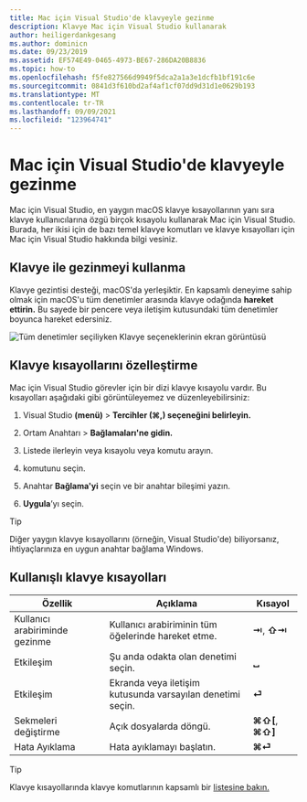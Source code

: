 ```yaml
---
title: Mac için Visual Studio'de klavyeyle gezinme
description: Klavye Mac için Visual Studio kullanarak
author: heiligerdankgesang
ms.author: dominicn
ms.date: 09/23/2019
ms.assetid: EF574E49-0465-4973-BE67-286DA20B8836
ms.topic: how-to
ms.openlocfilehash: f5fe827566d9949f5dca2a1a3e1dcfb1bf191c6e
ms.sourcegitcommit: 0841d3f610bd2af4af1cf07dd9d31d1e0629b193
ms.translationtype: MT
ms.contentlocale: tr-TR
ms.lasthandoff: 09/09/2021
ms.locfileid: "123964741"
---
```

# <a name="keyboard-navigation-in-visual-studio-for-mac"></a>Mac için Visual Studio'de klavyeyle gezinme

Mac için Visual Studio, en yaygın macOS klavye kısayollarının yanı sıra klavye kullanıcılarına özgü birçok kısayolu kullanarak Mac için Visual Studio. Burada, her ikisi için de bazı temel klavye komutları ve klavye kısayolları için Mac için Visual Studio hakkında bilgi vesiniz.

## <a name="use-keyboard-navigation"></a>Klavye ile gezinmeyi kullanma

Klavye gezintisi desteği, macOS'da yerleşiktir. En kapsamlı deneyime sahip olmak için macOS'u tüm denetimler arasında klavye odağında **hareket ettirin.** Bu sayede bir pencere veya iletişim kutusundaki tüm denetimler boyunca hareket edersiniz.

![Tüm denetimler seçiliyken Klavye seçeneklerinin ekran görüntüsü](media/accessibility-preferences-keyboard.png)

## <a name="customize-keyboard-shortcuts"></a>Klavye kısayollarını özelleştirme

Mac için Visual Studio görevler için bir dizi klavye kısayolu vardır. Bu kısayolları aşağıdaki gibi görüntüleyemez ve düzenleyebilirsiniz:

1. Visual Studio **(menü)**  >  **Tercihler (&#8984;,) seçeneğini belirleyin.**

1. Ortam Anahtarı  >  **Bağlamaları'ne gidin.**

1. Listede ilerleyin veya kısayolu veya komutu arayın.

1. komutunu seçin.

1. Anahtar **Bağlama'yi** seçin ve bir anahtar bileşimi yazın.

1. **Uygula**’yı seçin.

> [!TIP]
> Diğer yaygın klavye kısayollarını (örneğin, Visual Studio'de) biliyorsanız, ihtiyaçlarınıza en uygun anahtar bağlama Windows.

## <a name="useful-keyboard-shortcuts"></a>Kullanışlı klavye kısayolları

|Özellik         |Açıklama                                   |Kısayol         |
|----------------|----------------------------------------------|-----------------|
|Kullanıcı arabiriminde gezinme   |Kullanıcı arabiriminin tüm öğelerinde hareket etme.               |**⇥**, **⇧⇥**    |
|Etkileşim        |Şu anda odakta olan denetimi seçin.         |**␣**            |
|Etkileşim        |Ekranda veya iletişim kutusunda varsayılan denetimi seçin. |**⏎**            |
|Sekmeleri değiştirme     |Açık dosyalarda döngü.                      |**⌘⇧[**, **⌘⇧]** |
|Hata Ayıklama           |Hata ayıklamayı başlatın.                               |**⌘⏎**           |

> [!TIP]
> Klavye kısayollarında klavye komutlarının kapsamlı bir [listesine bakın.](keyboard-shortcuts.md)